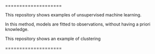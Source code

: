 ====================

This repository shows examples of unsupervised machine learning.

In this method, models are fitted to observations, without having a priori knowledge.

This repository shows an example of clustering

====================
